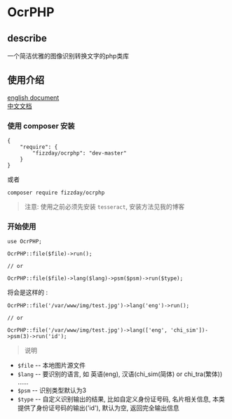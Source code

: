 # OcrPHP
## describe
一个简洁优雅的图像识别转换文字的php类库

## 使用介绍
[english document](https://github.com/fizzday/OcrPHP)  
[中文文档](https://github.com/fizzday/OcrPHP/blob/master/README-zh_cn.md)
### 使用 composer 安装
```
{
    "require": {
        "fizzday/ocrphp": "dev-master"
    }
}
```
或者
```
composer require fizzday/ocrphp
```
> 注意: 使用之前必须先安装 `tesseract`, 安装方法见我的博客

### 开始使用  
```
use OcrPHP;

OcrPHP::file($file)->run();

// or

OcrPHP::file($file)->lang($lang)->psm($psm)->run($type);
```
将会是这样的 :
```
OcrPHP::file('/var/www/img/test.jpg')->lang('eng')->run();

// or

OcrPHP::file('/var/www/img/test.jpg')->lang(['eng', 'chi_sim'])->psm(3)->run('id');
```
> 说明  

- `$file` -- 本地图片源文件
- `$lang` -- 要识别的语言, 如 英语(eng), 汉语(chi_sim(简体) or chi_tra(繁体)) ......
- `$psm`  -- 识别类型默认为3
- `$type` -- 自定义识别输出的结果, 比如自定义身份证号码, 名片相关信息, 本类提供了身份证号码的输出('id'), 默认为空, 返回完全输出信息


